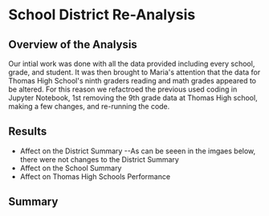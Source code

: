 # School District Re-Analysis
## Overview of the Analysis
Our intial work was done with all the data provided including every school, grade, and student. It was then brought to Maria's attention that the data for Thomas High School's ninth graders reading and math grades appeared to be altered. For this reason we refactroed the previous used coding in Jupyter Notebook, 1st removing the 9th grade data at Thomas High school, making a few changes, and re-running the code. 
## Results
- Affect on the District Summary
  --As can be seeen in the imgaes below, there were not changes to the District Summary
- Affect on the School Summary
- Affect on Thomas High Schools Performance 
## Summary

